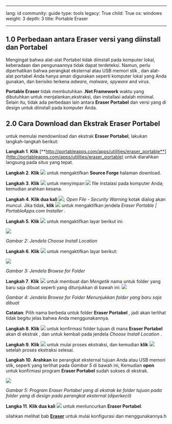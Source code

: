 

---

lang: id
community: guide
type: tools
legacy: True
child: True
os: windows
weight: 3
depth: 3
title: Portable Eraser

---

## 1.0 Perbedaan antara Eraser versi yang diinstall dan Portabel ##

Mengingat bahwa alat-alat Portabel tidak diinstall pada komputer lokal, keberadaan dan pengunaannya tidak dapat terdeteksi. Namun, perlu diperhatikan bahwa perangkat eksternal atau USB memori stik , dan alat-alat portabel Anda hanya aman digunakan seperti komputer lokal yang Anda gunakan, dan berisiko terkena *adware, malware, spyware* and *virus*.

**Portable Eraser** tidak membutuhkan **.Net Framework** waktu yang dibutuhkan untuk menjalankan,ekstraksi, dan installasi adalah minimal. Selain itu, tidak ada perbedaan lain antara **Eraser Portabel** dan versi yang di design untuk diinstall pada komputer Anda. 
 
## 2.0 Cara Download dan Ekstrak Eraser Portabel ##

untuk memulai mendownload dan ekstrak **Eraser Portabel**, lakukan langkah-langkah berikut:

**Langkah 1**. **Klik** [**http://portableapps.com/apps/utilities/eraser_portable**](http://portableapps.com/apps/utilities/eraser_portable) untuk diarahkan langsung pada situs yang tepat.

**Langkah 2**. **Klik** ![](/sbox/screen/eraserportable-en/01.png) untuk mengaktifkan **Source Forge** halaman download.

**Langkah 3**. **Klik** ![](/sbox/screen/eraserportable-en/02.png)
untuk menyimpan ![](/sbox/screen/eraserportable-en/03.png) file instalasi pada komputer Anda; kemudian arahkan kesana.

**Langkah 4**. **Klik dua kali** ![](/sbox/screen/eraserportable-en/03.png); *Open File - Security Warning* kotak dialog akan muncul. Jika tidak, **klik** ![](/sbox/screen/eraserportable-en/04.png) untuk mengaktifkan jendela *Eraser Portable | PortableApps.com Installer* .

**Langkah 5**. **Klik** ![](/sbox/screen/eraserportable-en/06.png) untuk mengaktifkan layar berikut ini: 

![](/sbox/screen/eraserportable-en/07.png)

*Gambar 2: Jendela Choose Install Location*

**Langkah 6**. **Klik** ![](/sbox/screen/eraserportable-en/08.png) untuk mengaktifkan layar berikut:

![](/sbox/screen/eraserportable-en/09.png)

*Gambar 3: Jendela Browse for Folder*

**Langkah 7**. **Klik** ![](/sbox/screen/eraserportable-en/10.png) untuk membuat dan *Mengetik* nama untuk folder yang baru saja dibuat seperti yang ditunjukkan di bawah ini:
![](/sbox/screen/eraserportable-en/11.png)

*Gambar 4: Jendela Browse for Folder Menunjukkan folder yang baru saja dibuat*

**Catatan**: Pilih nama berbeda untuk folder **Eraser Portabel** , jadi akan terlihat tidak begitu jelas bahwa Anda menggunakannya.

**Langkah 8**. **Klik** ![](/sbox/screen/eraserportable-en/12.png) untuk konfirmasi folder tujuan di mana **Eraser Portabel** akan di ekstrak , dan untuk kembali pada jendela *Choose Install Location* . 

**Langkah 9**. **Klik** ![](/sbox/screen/eraserportable-en/13.png) untuk mulai proses ekstraksi, dan kemudian **klik** ![](/sbox/screen/eraserportable-en/14.png) setelah proses ekstraksi selesai.

**Langkah 10**. **Arahkan** ke perangkat eksternal tujuan Anda atau USB memori stik, seperti yang terlihat pada *Gambar 5* di bawah ini, Kemudian **open** untuk konfirmasi program **Eraser Portabel** sudah sukses di ekstrak.

![](/sbox/screen/eraserportable-en/15.png)

*Gambar 5: Program Eraser Portabel yang di ekstrak ke folder tujuan pada folder yang di design pada perangkat eksternal (diperkecil)*

**Langka 11**. **Klik dua kali** ![](/sbox/screen/eraserportable-en/16.png) untuk menluncurkan **Eraser Portabel**.

silahkan  melihat bab [**Eraser**](/id/eraser) untuk mulai konfigurasi dan menggunakannya.h

